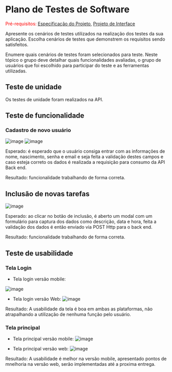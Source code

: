 # Plano de Testes de Software

<span style="color:red">Pré-requisitos: <a href="2-Especificação do Projeto.md"> Especificação do Projeto</a></span>, <a href="3-Projeto de Interface.md"> Projeto de Interface</a>

Apresente os cenários de testes utilizados na realização dos testes da sua aplicação. Escolha cenários de testes que demonstrem os requisitos sendo satisfeitos.

Enumere quais cenários de testes foram selecionados para teste. Neste tópico o grupo deve detalhar quais funcionalidades avaliadas, o grupo de usuários que foi escolhido para participar do teste e as ferramentas utilizadas.
 
## Teste de unidade

Os testes de unidade foram realizados na API.

## Teste de funcionalidade

### Cadastro de novo usuário
![image](https://github.com/ICEI-PUC-Minas-PMV-ADS/pmv-ads-2023-1-e4-proj-infra-t1-todolist/assets/69054000/2b3637ae-e2cd-4295-8a94-38536d1ba515)
![image](https://github.com/ICEI-PUC-Minas-PMV-ADS/pmv-ads-2023-1-e4-proj-infra-t1-todolist/assets/69054000/e1a68325-77ec-46fd-a949-6559ab8f1064)

Esperado: é esperado que o usuário consiga entrar com as informações de nome, nascimento, senha e email e seja feita a validação destes campos e caso esteja correto os dados é realizada a requisição para consumo da API Back end.

Resultado: funcionalidade trabalhando de forma correta.

## Inclusão de novas tarefas

![image](https://github.com/ICEI-PUC-Minas-PMV-ADS/pmv-ads-2023-1-e4-proj-infra-t1-todolist/assets/69054000/15da6898-e827-42f6-b4fe-518692783fd1)

Esperado: ao clicar no botão de inclusão, é aberto um modal com um formulário para captura dos dados como descrição, data e hora, feita a validação dos dados é então enviado via POST Http para o back end.

Resultado: funcionalidade trabalhando de forma correta.


## Teste de usabilidade

### Tela Login 

- Tela login versão mobile:

![image](https://github.com/ICEI-PUC-Minas-PMV-ADS/pmv-ads-2023-1-e4-proj-infra-t1-todolist/assets/69054000/07cba77f-0302-4cc1-b162-4240feaab557)

- Tela login versão Web:
![image](https://github.com/ICEI-PUC-Minas-PMV-ADS/pmv-ads-2023-1-e4-proj-infra-t1-todolist/assets/69054000/9f28bb26-e794-4956-851d-b8f839f00d06)

Resultado: A usabilidade da tela é boa em ambas as plataformas, não atrapalhando a utilização de nenhuma função pelo usuário.

### Tela principal

- Tela principal versão mobile: 
![image](https://github.com/ICEI-PUC-Minas-PMV-ADS/pmv-ads-2023-1-e4-proj-infra-t1-todolist/assets/69054000/cabb58f1-4ca3-457f-a3ef-bdf6b84501de)

- Tela principal versão web: 
![image](https://github.com/ICEI-PUC-Minas-PMV-ADS/pmv-ads-2023-1-e4-proj-infra-t1-todolist/assets/69054000/768b4499-5c66-4038-b7ad-3254f9438fea)

Resultado: A usabilidade é melhor na versão mobile, apresentado pontos de mnelhoria na versão web, serão implementadas até a proxima entrega.
